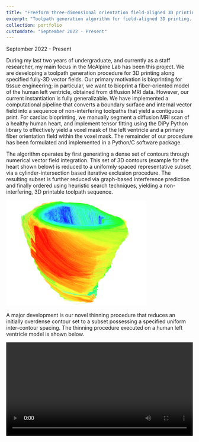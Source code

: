 ```yaml
---
title: "Freeform three-dimensional orientation field-aligned 3D printing"
excerpt: "Toolpath generation algorithm for field-aligned 3D printing. The topic of my undergraduate honors thesis and my main focus as a staff researcher.<br/><img src='/images/ventricle_print_preview.png' width='50%'>"
collection: portfolio
customdate: "September 2022 - Present"
---
```


<p class="page__date"><strong><i class="fa fa-fw fa-calendar" aria-hidden="true"></i> </strong>September 2022 - Present</p>

During my last two years of undergraduate, and currently as a staff researcher, my main focus in the McAlpine Lab has been this project. We are developing a toolpath generation procedure for 3D printing along specified fully-3D vector fields. Our primary motivation is bioprinting for tissue engineering; in particular, we want to bioprint a fiber-oriented model of the human left ventricle, obtained from diffusion MRI data. However, our current instantiation is fully generalizable. We have implemented a computational pipeline that converts a boundary surface and internal vector field into a sequence of non-interfering toolpaths that yield a contiguous print. For cardiac bioprinting, we manually segment a diffusion MRI scan of a healthy human heart, and implement tensor fitting using the DiPy Python library to effectively yield a voxel mask of the left ventricle and a primary fiber orientation field within the voxel mask. The remainder of our procedure has been formulated and implemented in a Python/C software package.

The algorithm operates by first generating a dense set of contours through numerical vector field integration. This set of 3D contours (example for the heart shown below) is reduced to a uniformly spaced representative subset via a cylinder-intersection based iterative exclusion procedure. The resulting subset is further reduced via graph-based interference prediction and finally ordered using heuristic search techniques, yielding a non-interfering, 3D printable toolpath sequence.

<img src="/images/ventricle_streams_ha.png" width="75%">

A major development is our novel thinning procedure that reduces an initially overdense contour set to a subset possessing a specified uniform inter-contour spacing. The thinning procedure executed on a human left ventricle model is shown below.

<!-- <img src="/images/thinning_animation_v4.gif" width="100%"> -->
<video width="100%" controls>
    <source src="/images/thinning_animation_v4.mp4" type="video/mp4">
</video>
